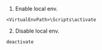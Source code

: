 
1. Enable local env.
```
<VirtualEnvPath>\Scripts\activate
```



2. Disable local env.
```
deactivate
```